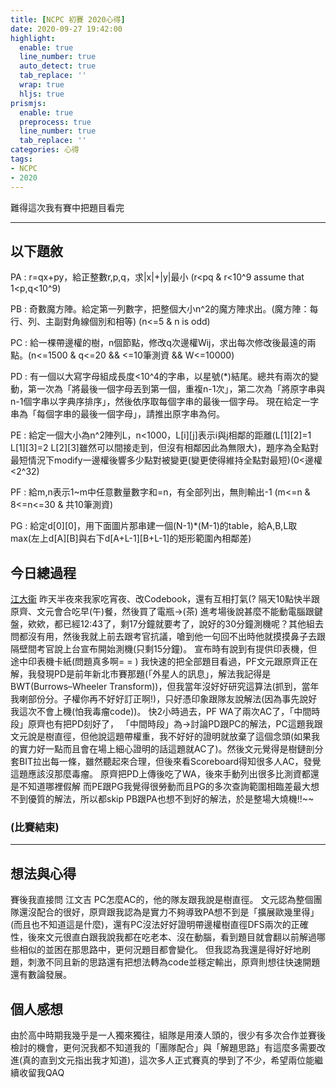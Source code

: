 ```yaml
---
title: [NCPC 初賽 2020心得]
date: 2020-09-27 19:42:00
highlight:
  enable: true
  line_number: true
  auto_detect: true
  tab_replace: ''
  wrap: true
  hljs: true
prismjs:
  enable: true
  preprocess: true
  line_number: true
  tab_replace: ''
categories: 心得
tags: 
- NCPC
- 2020
---
```

難得這次我有賽中把題目看完

---
## 以下題敘

PA : r=qx+py，給正整數r,p,q，求|x|+|y|最小 (r<pq & r<10^9 assume that 1<p,q<10^9)

PB : 奇數魔方陣。給定第一列數字，把整個大小n^2的魔方陣求出。(魔方陣：每行、列、主副對角線個別和相等) (n<=5 & n is odd)

PC : 給一棵帶邊權的樹，n個節點，修改q次邊權Wij，求出每次修改後最遠的兩點。(n<=1500 & q<=20 && <=10筆測資 && W<=10000)

PD : 有一個以大寫字母組成長度<10^4的字串，以星號(*)結尾。總共有兩次的變動，第一次為「將最後一個字母丟到第一個，重複n-1次」，第二次為「將原字串與n-1個字串以字典序排序」，然後依序取每個字串的最後一個字母。
現在給定一字串為「每個字串的最後一個字母」，請推出原字串為何。

PE : 給定一個大小為n^2陣列L，n<1000，L[i][j]表示i與j相鄰的距離(L[1][2]=1 L[1][3]=2 L[2][3]雖然可以間接走到，但沒有相鄰因此為無限大)，題序為全點對最短情況下modify一邊權後響多少點對被變更(變更使得維持全點對最短)(0<邊權<2^32)

PF : 給m,n表示1~m中任意數量數字和=n，有全部列出，無則輸出-1 (m<=n & 8<=n<=30 & 共10筆測資)

PG : 給定d[0][0]，用下面圖片那串建一個(N-1)*(M-1)的table，給A,B,L取max(左上d[A][B]與右下d[A+L-1][B+L-1]的矩形範圍內相鄰差)
## 今日總過程
[江大衞](https://theriseofdavid.github.io/) 昨天半夜來我家吃宵夜、改Codebook，還有互相打氣(?
隔天10點快半跟原齊、文元會合吃早(午)餐，然後買了電瓶->(茶)
進考場後說甚麼不能動電腦跟鍵盤，欸欸，都已經12:43了，剩17分鐘就要考了，說好的30分鐘測機呢？其他組去問都沒有用，然後我就上前去跟考官抗議，嗆到他一句回不出時他就摸摸鼻子去跟隔壁間考官說上台宣布開始測機(只剩15分鐘)。
宣布時有說到有提供印表機，但途中印表機卡紙(問題真多啊= = )
我快速的把全部題目看過，PF文元跟原齊正在解，我發現PD是前年新北市賽那題(「外星人的訊息」，解法我記得是BWT(Burrows–Wheeler Transform))，但我當年沒好好研究這算法(抓到，當年我喇部份分。子權你再不好好訂正啊!)，只好憑印象跟隊友說解法(因為事先說好我這次不會上機(怕我毒瘤code))。
快2小時過去，PF WA了兩次AC了，「中間時段」原齊也有把PD刻好了，
「中間時段」為->討論PD跟PC的解法，PC這題我跟文元說是樹直徑，但他說這題帶權重，我不好好的證明就放棄了這個念頭(如果我的實力好一點而且會在場上細心證明的話這題就AC了)。然後文元覺得是樹鏈剖分套BIT拉出每一條，雖然聽起來合理，但後來看Scoreboard得知很多人AC，發覺這題應該沒那麼毒瘤。
原齊把PD上傳後吃了WA，後來手動列出很多比測資都還是不知道哪裡假解
而PE跟PG我覺得很勞動而且PG的多次查詢範圍相臨差最大想不到優質的解法，所以都skip
PB跟PA也想不到好的解法，於是整場大燒機!!~~

### (比賽結束)

---
## 想法與心得
賽後我直接問 江文吉 PC怎麼AC的，他的隊友跟我說是樹直徑。
文元認為整個團隊還沒配合的很好，原齊跟我認為是實力不夠導致PA想不到是「擴展歐幾里得」(而且也不知道這是什麼)，還有PC沒法好好證明帶邊權樹直徑DFS兩次的正確性，後來文元很直白跟我說我都在吃老本、沒在動腦，看到題目就會翻以前解過哪些相似的並困在那思路中，更何況題目都會變化。
但我認為我還是得好好地刷題，刺激不同且新的思路還有把想法轉為code並穩定輸出，原齊則想往快速開題還有數論發展。
## 個人感想
由於高中時期我幾乎是一人獨來獨往，組隊是用湊人頭的，很少有多次合作並賽後檢討的機會，更何況我都不知道我的「團隊配合」與「解題思路」有這麼多需要改進(真的直到文元指出我才知道)，這次多人正式賽真的學到了不少，希望兩位能繼續收留我QAQ